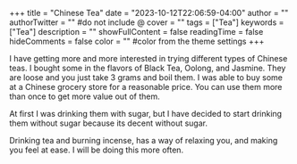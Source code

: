 +++
title = "Chinese Tea"
date = "2023-10-12T22:06:59-04:00"
author = ""
authorTwitter = "" #do not include @
cover = ""
tags = ["Tea"]
keywords = ["Tea"]
description = ""
showFullContent = false
readingTime = false
hideComments = false
color = "" #color from the theme settings
+++

I have getting more and more interested in trying different types of Chinese teas. I bought some in the flavors of Black Tea, Oolong, and Jasmine. They are loose and you just take 3 grams and boil them.  I was able to buy some at a Chinese grocery store for a reasonable price. You can use them more than once to get more value out of them.

At first I was drinking them with sugar, but I have decided to start drinking them without sugar because its decent without sugar.

Drinking tea and burning incense, has a way of relaxing you, and making you feel at ease. I will be doing this more often. 
